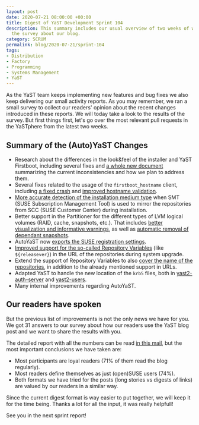 ```yaml
---
layout: post
date: 2020-07-21 08:00:00 +00:00
title: Digest of YaST Development Sprint 104
description: This summary includes our usual overview of two weeks of work and also the results of
  the survey about our blog.
category: SCRUM
permalink: blog/2020-07-21/sprint-104
tags:
- Distribution
- Factory
- Programming
- Systems Management
- YaST
---
```


As the YaST team keeps implementing new features and bug fixes we also keep delivering our small
activity reports. As you may remember, we ran a small survey to collect our readers' opinion
about the recent changes introduced in these reports. We will today take a look to the results of
the survey. But first things first, let's go over the most relevant pull requests in the YaSTphere
from the latest two weeks.

## Summary of the (Auto)YaST Changes

- Research about the differences in the look&feel of the installer and YaST Firstboot, including
  several fixes and [a whole new
  document](https://github.com/yast/yast-firstboot/blob/master/doc/installer_and_firstboot.md)
  summarizing the current inconsistencies and how we plan to address them.
- Several fixes related to the usage of the `firstboot_hostname` client, including
  [a fixed crash](https://github.com/yast/yast-firstboot/pull/100) and [improved hostname
  validation](https://github.com/yast/yast-network/pull/1087).
- [More accurate detection of the installation medium
  type](https://github.com/yast/yast-packager/pull/526) when SMT (SUSE Subscription Management Tool)
  is used to mirror the repositories from SCC (SUSE Customer Center) during installation.
- Better support in the Partitioner for the different types of LVM logical volumes (RAID, cache,
  snapshots, etc.). That includes [better visualization and informative
  warnings](https://github.com/yast/yast-storage-ng/pull/1105), as well as [automatic removal of
  dependant snapshots](https://github.com/yast/yast-storage-ng/pull/1106).
- AutoYaST now [exports the SUSE registration
  settings](https://github.com/yast/yast-registration/pull/502).
- [Improved support for the so-called Repository
  Variables](https://github.com/yast/yast-yast2/pull/1071) (like `${releasever}`) in the URL of
  the repositories during system upgrade.
- Extend the support of Repository Variables to also [cover the name of the
  repositories](https://github.com/yast/yast-packager/pull/528), in addition to the already
  mentioned support in URLs.
- Adapted YaST to handle the new location of the `krb5` files, both in
  [yast2-auth-server](https://github.com/yast/yast-auth-server/pull/65) and
  [yast2-users](https://github.com/yast/yast-users/pull/233).
- Many internal improvements regarding AutoYaST.

## Our readers have spoken

But the previous list of improvements is not the only news we have for you. We got 31 answers to our
survey about how our readers use the YaST blog post and we want to share the results with you.

The detailed report with all the numbers can be read [in this
mail](https://lists.opensuse.org/yast-devel/2020-07/msg00013.html), but the most important
conclusions we have taken are:

- Most participants are loyal readers (71% of them read the blog regularly).
- Most readers define themselves as just (open)SUSE users (74%).
- Both formats we have tried for the posts (long stories vs digests of links) are valued by our
  readers in a similar way.

Since the current digest format is way easier to put together, we will keep it for the time being.
Thanks a lot for all the input, it was really helpfull!

See you in the next sprint report!
